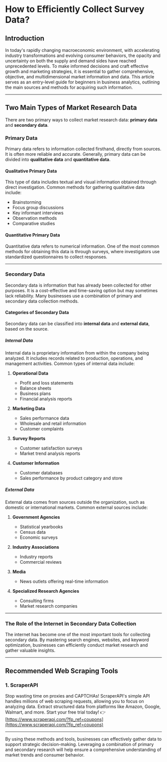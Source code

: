 # How to Efficiently Collect Survey Data?

## Introduction

In today's rapidly changing macroeconomic environment, with accelerating industry transformations and evolving consumer behaviors, the opacity and uncertainty on both the supply and demand sides have reached unprecedented levels. To make informed decisions and craft effective growth and marketing strategies, it is essential to gather comprehensive, objective, and multidimensional market information and data. This article serves as an entry-level guide for beginners in business analytics, outlining the main sources and methods for acquiring such information.

---

## Two Main Types of Market Research Data

There are two primary ways to collect market research data: **primary data** and **secondary data**.

### Primary Data

Primary data refers to information collected firsthand, directly from sources. It is often more reliable and accurate. Generally, primary data can be divided into **qualitative data** and **quantitative data**.

#### Qualitative Primary Data

This type of data includes textual and visual information obtained through direct investigation. Common methods for gathering qualitative data include:

- Brainstorming
- Focus group discussions
- Key informant interviews
- Observation methods
- Comparative studies

#### Quantitative Primary Data

Quantitative data refers to numerical information. One of the most common methods for obtaining this data is through surveys, where investigators use standardized questionnaires to collect responses.

---

### Secondary Data

Secondary data is information that has already been collected for other purposes. It is a cost-effective and time-saving option but may sometimes lack reliability. Many businesses use a combination of primary and secondary data collection methods.

#### Categories of Secondary Data

Secondary data can be classified into **internal data** and **external data**, based on the source.

##### Internal Data

Internal data is proprietary information from within the company being analyzed. It includes records related to production, operations, and management activities. Common types of internal data include:

1. **Operational Data**  
   - Profit and loss statements  
   - Balance sheets  
   - Business plans  
   - Financial analysis reports  

2. **Marketing Data**  
   - Sales performance data  
   - Wholesale and retail information  
   - Customer complaints  

3. **Survey Reports**  
   - Customer satisfaction surveys  
   - Market trend analysis reports  

4. **Customer Information**  
   - Customer databases  
   - Sales performance by product category and store  

##### External Data

External data comes from sources outside the organization, such as domestic or international markets. Common external sources include:

1. **Government Agencies**  
   - Statistical yearbooks  
   - Census data  
   - Economic surveys  

2. **Industry Associations**  
   - Industry reports  
   - Commercial reviews  

3. **Media**  
   - News outlets offering real-time information  

4. **Specialized Research Agencies**  
   - Consulting firms  
   - Market research companies  

---

### The Role of the Internet in Secondary Data Collection

The internet has become one of the most important tools for collecting secondary data. By mastering search engines, websites, and keyword optimization, businesses can efficiently conduct market research and gather valuable insights.

---

## Recommended Web Scraping Tools

### 1. ScraperAPI

Stop wasting time on proxies and CAPTCHAs! ScraperAPI's simple API handles millions of web scraping requests, allowing you to focus on analyzing data. Extract structured data from platforms like Amazon, Google, Walmart, and more. Start your free trial today! 👉 [https://www.scraperapi.com/?fp_ref=coupons](https://www.scraperapi.com/?fp_ref=coupons)

---

By using these methods and tools, businesses can effectively gather data to support strategic decision-making. Leveraging a combination of primary and secondary research will help ensure a comprehensive understanding of market trends and consumer behavior.
